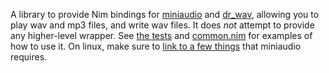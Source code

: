 A library to provide Nim bindings for [miniaudio](https://github.com/dr-soft/miniaudio) and [dr_wav](https://github.com/mackron/dr_libs/blob/master/dr_wav.h), allowing you to play wav and mp3 files, and write wav files. It does *not* attempt to provide any higher-level wrapper. See [the tests](https://github.com/paranim/parasound/blob/master/tests/test1.nim) and [common.nim](https://github.com/paranim/parasound/blob/master/tests/common.nim) for examples of how to use it. On linux, make sure to [link to a few things](https://github.com/paranim/parasound/blob/master/config.nims) that miniaudio requires.
